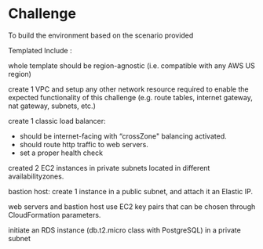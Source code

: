 # Challenge
To build the environment based on the scenario provided

Templated Include :
 
 whole template should be region-agnostic (i.e. compatible with any AWS US region)

create 1 VPC and setup any other network resource required to enable the expected functionality of this challenge (e.g. route tables, internet gateway, nat gateway, subnets, etc.)


create 1 classic load balancer:
- should be internet-facing with “crossZone" balancing activated.
- should route http traffic to web servers.
- set a proper health check

created 2 EC2 instances in private subnets located in different availabilityzones.

bastion host: create 1 instance in a public subnet, and attach it an Elastic IP.

web servers and bastion host use EC2 key pairs that can be chosen through
CloudFormation parameters.

initiate an RDS instance (db.t2.micro class with PostgreSQL) in a private subnet
